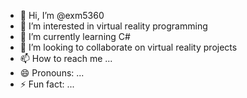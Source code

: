- 👋 Hi, I’m @exm5360
- 👀 I’m interested in virtual reality programming
- 🌱 I’m currently learning C#
- 💞️ I’m looking to collaborate on virtual reality projects
- 📫 How to reach me ...
- 😄 Pronouns: ...
- ⚡ Fun fact: ...

<!---
exm5360/exm5360 is a ✨ special ✨ repository because its `README.md` (this file) appears on your GitHub profile.
You can click the Preview link to take a look at your changes.
--->
